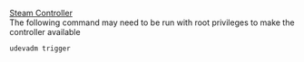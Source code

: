 [Steam Controller](https://wiki.archlinux.org/title/Gamepad#Steam_Controller)  
The following command may need to be run with root privileges to make the controller available  
```bash
udevadm trigger 
```